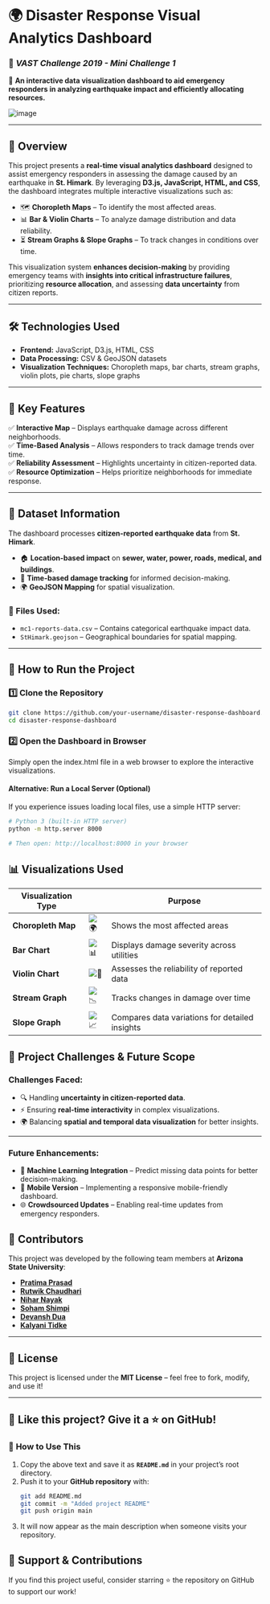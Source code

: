 # 🌍 Disaster Response Visual Analytics Dashboard
### 🚀 *VAST Challenge 2019 - Mini Challenge 1*

📌 **An interactive data visualization dashboard to aid emergency responders in analyzing earthquake impact and efficiently allocating resources.**  

![image](https://github.com/user-attachments/assets/2e1361ec-7eda-446e-81e9-9f4526680c59)
  

---

## 📖 Overview
This project presents a **real-time visual analytics dashboard** designed to assist emergency responders in assessing the damage caused by an earthquake in **St. Himark**. By leveraging **D3.js, JavaScript, HTML, and CSS**, the dashboard integrates multiple interactive visualizations such as:
- 🗺️ **Choropleth Maps** – To identify the most affected areas.  
- 📊 **Bar & Violin Charts** – To analyze damage distribution and data reliability.  
- ⏳ **Stream Graphs & Slope Graphs** – To track changes in conditions over time.

This visualization system **enhances decision-making** by providing emergency teams with **insights into critical infrastructure failures**, prioritizing **resource allocation**, and assessing **data uncertainty** from citizen reports.

---

## 🛠 Technologies Used
- **Frontend:** JavaScript, D3.js, HTML, CSS  
- **Data Processing:** CSV & GeoJSON datasets  
- **Visualization Techniques:** Choropleth maps, bar charts, stream graphs, violin plots, pie charts, slope graphs  

---

## 🎯 Key Features
✅ **Interactive Map** – Displays earthquake damage across different neighborhoods.  
✅ **Time-Based Analysis** – Allows responders to track damage trends over time.  
✅ **Reliability Assessment** – Highlights uncertainty in citizen-reported data.  
✅ **Resource Optimization** – Helps prioritize neighborhoods for immediate response.  

---

## 📂 Dataset Information
The dashboard processes **citizen-reported earthquake data** from **St. Himark**.  
- 🏠 **Location-based impact** on **sewer, water, power, roads, medical, and buildings**.  
- 📅 **Time-based damage tracking** for informed decision-making.  
- 🌍 **GeoJSON Mapping** for spatial visualization.  

### 📁 Files Used:
- `mc1-reports-data.csv` – Contains categorical earthquake impact data.  
- `StHimark.geojson` – Geographical boundaries for spatial mapping.  

---

## 🚀 How to Run the Project
### 1️⃣ Clone the Repository
```bash
git clone https://github.com/your-username/disaster-response-dashboard.git
cd disaster-response-dashboard
``` 
### 2️⃣ Open the Dashboard in Browser
Simply open the index.html file in a web browser to explore the interactive visualizations.

#### Alternative: Run a Local Server (Optional)
If you experience issues loading local files, use a simple HTTP server:
```bash
# Python 3 (built-in HTTP server)
python -m http.server 8000

# Then open: http://localhost:8000 in your browser
```

## 📊 Visualizations Used

| Visualization Type | &nbsp; | Purpose |
|-------------------|---|---------|
| **Choropleth Map** | ![🌍](https://cdn.jsdelivr.net/gh/twitter/twemoji@13.1.0/assets/svg/1f30d.svg) | Shows the most affected areas |
| **Bar Chart** | ![📊](https://cdn.jsdelivr.net/gh/twitter/twemoji@13.1.0/assets/svg/1f4ca.svg) | Displays damage severity across utilities |
| **Violin Chart** | ![🎻](https://cdn.jsdelivr.net/gh/twitter/twemoji@13.1.0/assets/svg/1f3bb.svg) | Assesses the reliability of reported data |
| **Stream Graph** | ![📉](https://cdn.jsdelivr.net/gh/twitter/twemoji@13.1.0/assets/svg/1f4c9.svg) | Tracks changes in damage over time |
| **Slope Graph** | ![📈](https://cdn.jsdelivr.net/gh/twitter/twemoji@13.1.0/assets/svg/1f4c8.svg) | Compares data variations for detailed insights |


## 📝 Project Challenges & Future Scope

### **Challenges Faced:**
- 🔍 Handling **uncertainty in citizen-reported data**.
- ⚡ Ensuring **real-time interactivity** in complex visualizations.
- 🌍 Balancing **spatial and temporal data visualization** for better insights.

---

### **Future Enhancements:**
- 🔹 **Machine Learning Integration** – Predict missing data points for better decision-making.
- 📱 **Mobile Version** – Implementing a responsive mobile-friendly dashboard.
- 🌐 **Crowdsourced Updates** – Enabling real-time updates from emergency responders.

## 👥 Contributors

This project was developed by the following team members at **Arizona State University**:

- **[Pratima Prasad](mailto:pprasa11@asu.edu)**
- **[Rutwik Chaudhari](mailto:rchaud32@asu.edu)**
- **[Nihar Nayak](mailto:nnayak8@asu.edu)**
- **[Soham Shimpi](mailto:sshimpi1@asu.edu)**
- **[Devansh Dua](mailto:ddua3@asu.edu)**
- **[Kalyani Tidke](mailto:ktidke@asu.edu)**

---

## 📜 License

This project is licensed under the **MIT License** – feel free to fork, modify, and use it!

---

## 🌟 Like this project? Give it a ⭐ on GitHub!

### 📌 **How to Use This**
1. Copy the above text and save it as **`README.md`** in your project’s root directory.
2. Push it to your **GitHub repository** with:
   ```bash
   git add README.md
   git commit -m "Added project README"
   git push origin main
3. It will now appear as the main description when someone visits your repository.

## 🚀 Support & Contributions
If you find this project useful, consider starring ⭐ the repository on GitHub to support our work!
